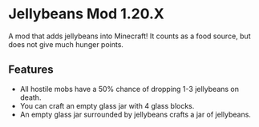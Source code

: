 # Jellybeans Mod 1.20.X
A mod that adds jellybeans into Minecraft! It counts as a food source, but does not give much hunger points.

## Features
- All hostile mobs have a 50% chance of dropping 1-3 jellybeans on death.
- You can craft an empty glass jar with 4 glass blocks.
- An empty glass jar surrounded by jellybeans crafts a jar of jellybeans.
